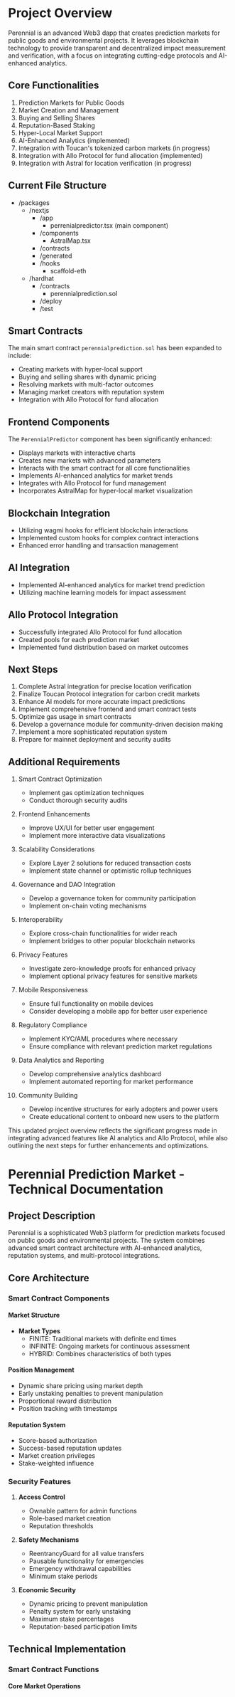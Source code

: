 # Project Overview
Perennial is an advanced Web3 dapp that creates prediction markets for public goods and environmental projects. It leverages blockchain technology to provide transparent and decentralized impact measurement and verification, with a focus on integrating cutting-edge protocols and AI-enhanced analytics.

## Core Functionalities
1. Prediction Markets for Public Goods
2. Market Creation and Management
3. Buying and Selling Shares
4. Reputation-Based Staking
5. Hyper-Local Market Support
6. AI-Enhanced Analytics (implemented)
7. Integration with Toucan's tokenized carbon markets (in progress)
8. Integration with Allo Protocol for fund allocation (implemented)
9. Integration with Astral for location verification (in progress)

## Current File Structure
- /packages
  - /nextjs
    - /app
      - perrenialpredictor.tsx (main component)
    - /components
      - AstralMap.tsx
    - /contracts
    - /generated
    - /hooks
      - scaffold-eth
  - /hardhat
    - /contracts
      - perennialprediction.sol
    - /deploy
    - /test

## Smart Contracts
The main smart contract `perennialprediction.sol` has been expanded to include:
- Creating markets with hyper-local support
- Buying and selling shares with dynamic pricing
- Resolving markets with multi-factor outcomes
- Managing market creators with reputation system
- Integration with Allo Protocol for fund allocation

## Frontend Components
The `PerennialPredictor` component has been significantly enhanced:
- Displays markets with interactive charts
- Creates new markets with advanced parameters
- Interacts with the smart contract for all core functionalities
- Implements AI-enhanced analytics for market trends
- Integrates with Allo Protocol for fund management
- Incorporates AstralMap for hyper-local market visualization

## Blockchain Integration
- Utilizing wagmi hooks for efficient blockchain interactions
- Implemented custom hooks for complex contract interactions
- Enhanced error handling and transaction management

## AI Integration
- Implemented AI-enhanced analytics for market trend prediction
- Utilizing machine learning models for impact assessment

## Allo Protocol Integration
- Successfully integrated Allo Protocol for fund allocation
- Created pools for each prediction market
- Implemented fund distribution based on market outcomes

## Next Steps
1. Complete Astral integration for precise location verification
2. Finalize Toucan Protocol integration for carbon credit markets
3. Enhance AI models for more accurate impact predictions
4. Implement comprehensive frontend and smart contract tests
5. Optimize gas usage in smart contracts
6. Develop a governance module for community-driven decision making
7. Implement a more sophisticated reputation system
8. Prepare for mainnet deployment and security audits

## Additional Requirements

1. Smart Contract Optimization
   - Implement gas optimization techniques
   - Conduct thorough security audits

2. Frontend Enhancements
   - Improve UX/UI for better user engagement
   - Implement more interactive data visualizations

3. Scalability Considerations
   - Explore Layer 2 solutions for reduced transaction costs
   - Implement state channel or optimistic rollup techniques

4. Governance and DAO Integration
   - Develop a governance token for community participation
   - Implement on-chain voting mechanisms

5. Interoperability
   - Explore cross-chain functionalities for wider reach
   - Implement bridges to other popular blockchain networks

6. Privacy Features
   - Investigate zero-knowledge proofs for enhanced privacy
   - Implement optional privacy features for sensitive markets

7. Mobile Responsiveness
   - Ensure full functionality on mobile devices
   - Consider developing a mobile app for better user experience

8. Regulatory Compliance
   - Implement KYC/AML procedures where necessary
   - Ensure compliance with relevant prediction market regulations

9. Data Analytics and Reporting
   - Develop comprehensive analytics dashboard
   - Implement automated reporting for market performance

10. Community Building
    - Develop incentive structures for early adopters and power users
    - Create educational content to onboard new users to the platform

This updated project overview reflects the significant progress made in integrating advanced features like AI analytics and Allo Protocol, while also outlining the next steps for further enhancements and optimizations.


# Perennial Prediction Market - Technical Documentation

## Project Description
Perennial is a sophisticated Web3 platform for prediction markets focused on public goods and environmental projects. The system combines advanced smart contract architecture with AI-enhanced analytics, reputation systems, and multi-protocol integrations.

## Core Architecture

### Smart Contract Components

#### Market Structure
- **Market Types**
  - FINITE: Traditional markets with definite end times
  - INFINITE: Ongoing markets for continuous assessment
  - HYBRID: Combines characteristics of both types

#### Position Management
- Dynamic share pricing using market depth
- Early unstaking penalties to prevent manipulation
- Proportional reward distribution
- Position tracking with timestamps

#### Reputation System
- Score-based authorization
- Success-based reputation updates
- Market creation privileges
- Stake-weighted influence

### Security Features
1. **Access Control**
   - Ownable pattern for admin functions
   - Role-based market creation
   - Reputation thresholds

2. **Safety Mechanisms**
   - ReentrancyGuard for all value transfers
   - Pausable functionality for emergencies
   - Emergency withdrawal capabilities
   - Minimum stake periods

3. **Economic Security**
   - Dynamic pricing to prevent manipulation
   - Penalty system for early unstaking
   - Maximum stake percentages
   - Reputation-based participation limits

## Technical Implementation

### Smart Contract Functions

#### Core Market Operations
